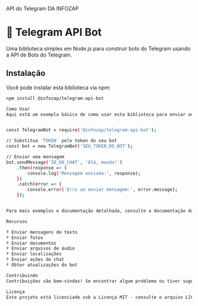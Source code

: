 API do Telegram DA INFOZAP

# 🤖 Telegram API Bot

Uma biblioteca simples em Node.js para construir bots do Telegram usando a API de Bots do Telegram.

## Instalação

Você pode instalar esta biblioteca via npm:

```bash
npm install @infozap/telegram-api-bot

Como Usar
Aqui está um exemplo básico de como usar esta biblioteca para enviar uma mensagem usando um bot do Telegram:


const TelegramBot = require('@infozap/telegram-api-bot');

// Substitua 'TOKEN' pelo token do seu bot
const bot = new TelegramBot('SEU_TOKEN_DO_BOT');

// Enviar uma mensagem
bot.sendMessage('ID_DO_CHAT', 'Olá, mundo!')
    .then(response => {
        console.log('Mensagem enviada:', response);
    })
    .catch(error => {
        console.error('Erro ao enviar mensagem:', error.message);
    });


Para mais exemplos e documentação detalhada, consulte a documentação da API fornecida pelo Telegram.

Recursos

º Enviar mensagens de texto
º Enviar fotos
º Enviar documentos
º Enviar arquivos de áudio
º Enviar localizações
º Enviar ações de chat
º Obter atualizações do bot

Contribuindo
Contribuições são bem-vindas! Se encontrar algum problema ou tiver sugestões para melhorias, por favor, abra uma issue ou envie um pull request no GitHub.

Licença
Este projeto está licenciado sob a Licença MIT - consulte o arquivo LICENSE para mais detalhes.
```
